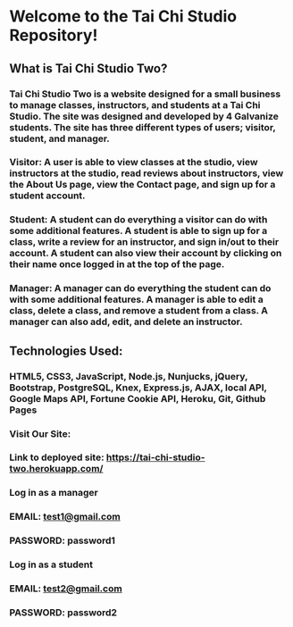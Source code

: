 # Welcome to the Tai Chi Studio Repository!


## What is Tai Chi Studio Two?

### Tai Chi Studio Two is a website designed for a small business to manage classes, instructors, and students at a Tai Chi Studio.  The site was designed and developed by 4 Galvanize students. The site has three different types of users; visitor, student, and manager.

### Visitor: A user is able to view classes at the studio, view instructors at the studio, read reviews about instructors, view the About Us page, view the Contact page, and sign up for a student account.

### Student: A student can do everything a visitor can do with some additional features.  A student is able to sign up for a class, write a review for an instructor, and sign in/out to their account.  A student can also view their account by clicking on their name once logged in at the top of the page.

### Manager: A manager can do everything the student can do with some additional features. A manager is able to edit a class, delete a class, and remove a student from a class.  A manager can also add, edit, and delete an instructor.


## Technologies Used:

### HTML5, CSS3, JavaScript, Node.js, Nunjucks, jQuery, Bootstrap, PostgreSQL, Knex, Express.js, AJAX, local API, Google Maps API, Fortune Cookie API, Heroku, Git, Github Pages


### Visit Our Site:
### Link to deployed site: https://tai-chi-studio-two.herokuapp.com/
### Log in as a manager
### EMAIL: test1@gmail.com
### PASSWORD: password1

### Log in as a student
### EMAIL: test2@gmail.com
### PASSWORD: password2
